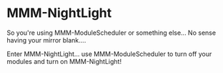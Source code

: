# MMM-NightLight

So you're using MMM-ModuleScheduler or something else...  No sense having your mirror blank....  

Enter MMM-NightLight... use MMM-ModuleScheduler to turn off your modules and turn on MMM-NightLight!
